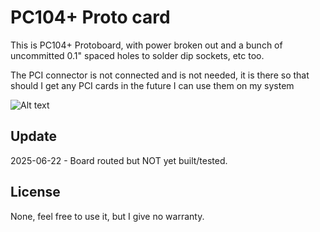 # PC104+ Proto card

This is PC104+ Protoboard, with power broken out and a bunch of uncommitted 0.1" spaced holes to solder dip sockets, etc too.

The PCI connector is not connected and is not needed, it is there so that should I get any PCI cards in the future I can use them on my system

![Alt text](Images/PC104+Proto_Rev1?raw=true "TopSide of PCB")

## Update
2025-06-22 - Board routed but NOT yet built/tested.


## License
None, feel free to use it, but I give no warranty.

